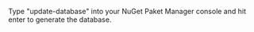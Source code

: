 Type "update-database" into your NuGet Paket Manager console and hit enter to generate the database.
